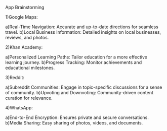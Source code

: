 App Brainstorming

1)Google Maps:

  a)Real-Time Navigation: Accurate and up-to-date directions for seamless travel.
  b)Local Business Information: Detailed insights on local businesses, reviews, and photos.

2)Khan Academy:

  a)Personalized Learning Paths: Tailor education for a more effective learning journey.
  b)Progress Tracking: Monitor achievements and educational milestones.

3)Reddit:

  a)Subreddit Communities: Engage in topic-specific discussions for a sense of community.
  b)Upvoting and Downvoting: Community-driven content curation for relevance.

4)WhatsApp:

  a)End-to-End Encryption: Ensures private and secure conversations.
  b)Media Sharing: Easy sharing of photos, videos, and documents.

  
